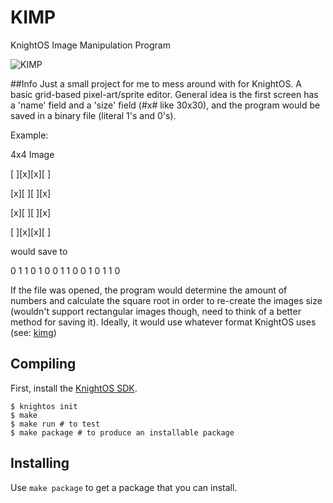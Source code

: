 # KIMP
KnightOS Image Manipulation Program

![KIMP](https://sr.ht/QSLM.png)

##Info
Just a small project for me to mess around with for KnightOS. A basic grid-based pixel-art/sprite editor. General idea is the first screen has a 'name' field and a 'size' field (#x# like 30x30), and the program would be saved in a binary file (literal 1's and 0's).

Example:

4x4 Image

[ ][x][x][ ]

[x][ ][ ][x]

[x][ ][ ][x]

[ ][x][x][ ]

would save to

0 1 1 0
1 0 0 1
1 0 0 1
0 1 1 0

If the file was opened, the program would determine the amount of numbers and calculate the square root in order to re-create the images size (wouldn't support rectangular images though, need to think of a better method for saving it). Ideally, it would use whatever format KnightOS uses (see: [kimg](https://github.com/knightos/kimg))


## Compiling

First, install the [KnightOS SDK](http://www.knightos.org/sdk).

    $ knightos init
    $ make
    $ make run # to test
    $ make package # to produce an installable package

## Installing

Use `make package` to get a package that you can install.
